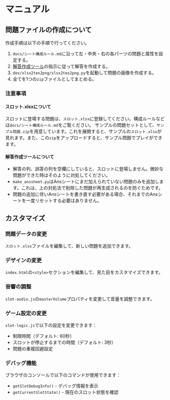 # マニュアル

## 問題ファイルの作成について

作成手順は以下の手順で行ってください。

1. `docs/シート構成ルール.md`に沿って左・中央・右の各パーツの問題と属性を設定する。
2. [解答作成ツール](https://ou-sakumon.github.io/Sakumon-Slot/dev/make_anssheet/index.html)の指示に従って解答を作成する。
3. `dev/xlsx2tex2png/xlsx2tex2png.py`を起動して問題の画像を作成する。
4. 全てを1つの`zip`ファイルとしてまとめる。

### 注意事項

#### スロット.xlsxについて

スロットに登場する問題は、`スロット.xlsx`に登録してください。構成ルールなどは`docs/シート構成ルール.md`をご覧ください。
サンプルの問題セットとして、`サンプル問題.zip`を用意しています。これを展開すると、サンプルの`スロット.xlsx`が見れます。また、この`zip`をアップロードすると、サンプル問題でプレイができます。

#### 解答作成ツールについて
- 解答の列、誤答の列を空欄にしていると、スロットに登場しません。微妙な問題ができた時はそのように対処してください。
- `make_anssheet.py`はAnsシートにまだ加えられていない問題のみを追加します。これは、上の対処法で削除した問題が再生成されるのを防ぐためです。
- 問題の追加に伴いAnsシートを書き直す必要がある場合、それまでのAnsシートを一度リセットする必要はありません。


## カスタマイズ

### 問題データの変更
`スロット.xlsx`ファイルを編集して、新しい問題を追加できます。

### デザインの変更
`index.html`の`<style>`セクションを編集して、見た目をカスタマイズできます。

### 音響の調整
`slot-audio.js`の`masterVolume`プロパティを変更して音量を調整できます。

### ゲーム設定の変更
`slot-logic.js`で以下の設定を変更できます：
- 制限時間（デフォルト: 60秒）
- スロットが停止するまでの時間（デフォルト: 3秒）
- 問題の重複回避設定

### デバッグ機能
ブラウザのコンソールで以下のコマンドが使用できます：
- `getSlotDebugInfo()` - デバッグ情報を表示
- `getCurrentSlotState()` - 現在のスロット状態を確認